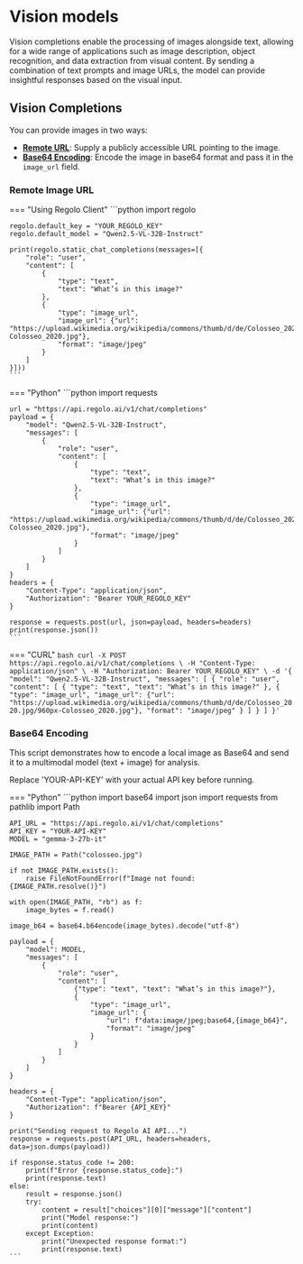 # Vision models

Vision completions enable the processing of images alongside text, allowing for a wide range of applications such as image description, object recognition, and data extraction from visual content. By sending a combination of text prompts and image URLs, the model can provide insightful responses based on the visual input.

## Vision Completions

You can provide images in two ways:

* [**Remote URL**](#remote-image-url): Supply a publicly accessible URL pointing to the image.
* [**Base64 Encoding**](#base64-encoding): Encode the image in base64 format and pass it in the `image_url` field.

### Remote Image URL

=== "Using Regolo Client"
    ```python
    import regolo

    regolo.default_key = "YOUR_REGOLO_KEY"
    regolo.default_model = "Qwen2.5-VL-32B-Instruct"

    print(regolo.static_chat_completions(messages=[{
        "role": "user",
        "content": [
            {
                "type": "text",
                "text": "What’s in this image?"
            },
            {
                "type": "image_url",
                "image_url": {"url": "https://upload.wikimedia.org/wikipedia/commons/thumb/d/de/Colosseo_2020.jpg/960px-Colosseo_2020.jpg"},
                "format": "image/jpeg"
            }
        ]
    }]))
    ```

=== "Python"
    ```python
    import requests

    url = "https://api.regolo.ai/v1/chat/completions"
    payload = {
        "model": "Qwen2.5-VL-32B-Instruct",
        "messages": [
            {
                "role": "user",
                "content": [
                    {
                        "type": "text",
                        "text": "What’s in this image?"
                    },
                    {
                        "type": "image_url",
                        "image_url": {"url": "https://upload.wikimedia.org/wikipedia/commons/thumb/d/de/Colosseo_2020.jpg/960px-Colosseo_2020.jpg"},
                        "format": "image/jpeg"
                    }
                ]
            }
        ]
    }
    headers = {
        "Content-Type": "application/json",
        "Authorization": "Bearer YOUR_REGOLO_KEY"
    }

    response = requests.post(url, json=payload, headers=headers)
    print(response.json())
    ```


=== "CURL"
    ```bash
    curl -X POST https://api.regolo.ai/v1/chat/completions \
    -H "Content-Type: application/json" \
    -H "Authorization: Bearer YOUR_REGOLO_KEY" \
    -d '{
        "model": "Qwen2.5-VL-32B-Instruct",
        "messages": [
            {
                "role": "user",
                "content": [
                    {
                        "type": "text",
                        "text": "What’s in this image?"
                    },
                    {
                        "type": "image_url",
                        "image_url": {"url": "https://upload.wikimedia.org/wikipedia/commons/thumb/d/de/Colosseo_2020.jpg/960px-Colosseo_2020.jpg"},
                        "format": "image/jpeg"
                    }
                ]
            }
        ]
    }'
    ```

### Base64 Encoding

This script demonstrates how to encode a local image as Base64 and send it to a multimodal model (text + image) for analysis.

Replace 'YOUR-API-KEY' with your actual API key before running.

=== "Python"
    ```python
    import base64
    import json
    import requests
    from pathlib import Path

    API_URL = "https://api.regolo.ai/v1/chat/completions"
    API_KEY = "YOUR-API-KEY"
    MODEL = "gemma-3-27b-it"

    IMAGE_PATH = Path("colosseo.jpg")

    if not IMAGE_PATH.exists():
        raise FileNotFoundError(f"Image not found: {IMAGE_PATH.resolve()}")

    with open(IMAGE_PATH, "rb") as f:
        image_bytes = f.read()
    
    image_b64 = base64.b64encode(image_bytes).decode("utf-8")
    
    payload = {
        "model": MODEL,
        "messages": [
            {
                "role": "user",
                "content": [
                    {"type": "text", "text": "What’s in this image?"},
                    {
                        "type": "image_url",
                        "image_url": {
                            "url": f"data:image/jpeg;base64,{image_b64}",
                            "format": "image/jpeg"
                        }
                    }
                ]
            }
        ]
    }
    
    headers = {
        "Content-Type": "application/json",
        "Authorization": f"Bearer {API_KEY}"
    }
    
    print("Sending request to Regolo AI API...")
    response = requests.post(API_URL, headers=headers, data=json.dumps(payload))
    
    if response.status_code != 200:
        print(f"Error {response.status_code}:")
        print(response.text)
    else:
        result = response.json()
        try:
            content = result["choices"][0]["message"]["content"]
            print("Model response:")
            print(content)
        except Exception:
            print("Unexpected response format:")
            print(response.text)
    ```